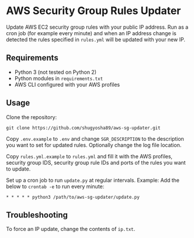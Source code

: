 # AWS Security Group Rules Updater
Update AWS EC2 security group rules with your public IP address.
Run as a cron job (for example every minute) and when an IP address change is detected the rules specified in `rules.yml` will be updated with your new IP.

## Requirements
* Python 3 (not tested on Python 2)
* Python modules in `requirements.txt`
* AWS CLI configured with your AWS profiles

## Usage
Clone the repository:
```
git clone https://github.com/shugyosha89/aws-sg-updater.git
```

Copy `.env.example` to `.env` and change `SGR_DESCRIPTION` to the description you want to set for updated rules.
Optionally change the log file location.

Copy `rules.yml.example` to `rules.yml` and fill it with the AWS profiles, security group IDS, security group rule IDs and ports of the rules you want to update.

Set up a cron job to run `update.py` at regular intervals.
Example: Add the below to `crontab -e` to run every minute:
```
* * * * * python3 /path/to/aws-sg-updater/update.py
```

## Troubleshooting
To force an IP update, change the contents of `ip.txt`.
